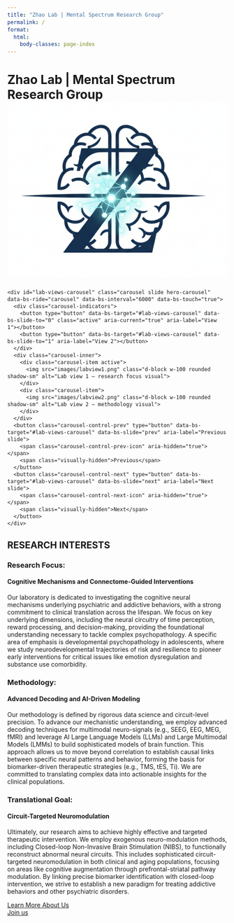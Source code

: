 ```yaml
---
title: "Zhao Lab | Mental Spectrum Research Group"
permalink: /
format:
  html:
    body-classes: page-index
---
```


# <span class="page-hero-title"><span class="hero-text"><span class="brand-title">Zhao Lab</span> | Mental Spectrum Research Group</span><img class="page-hero-logo" src="images/labweb_logo.png" alt="Zhao Lab logo" /></span>

```{=html}
<div id="lab-views-carousel" class="carousel slide hero-carousel" data-bs-ride="carousel" data-bs-interval="6000" data-bs-touch="true">
  <div class="carousel-indicators">
    <button type="button" data-bs-target="#lab-views-carousel" data-bs-slide-to="0" class="active" aria-current="true" aria-label="View 1"></button>
    <button type="button" data-bs-target="#lab-views-carousel" data-bs-slide-to="1" aria-label="View 2"></button>
  </div>
  <div class="carousel-inner">
    <div class="carousel-item active">
      <img src="images/labview1.png" class="d-block w-100 rounded shadow-sm" alt="Lab view 1 – research focus visual">
    </div>
    <div class="carousel-item">
      <img src="images/labview2.png" class="d-block w-100 rounded shadow-sm" alt="Lab view 2 – methodology visual">
    </div>
  </div>
  <button class="carousel-control-prev" type="button" data-bs-target="#lab-views-carousel" data-bs-slide="prev" aria-label="Previous slide">
    <span class="carousel-control-prev-icon" aria-hidden="true"></span>
    <span class="visually-hidden">Previous</span>
  </button>
  <button class="carousel-control-next" type="button" data-bs-target="#lab-views-carousel" data-bs-slide="next" aria-label="Next slide">
    <span class="carousel-control-next-icon" aria-hidden="true"></span>
    <span class="visually-hidden">Next</span>
  </button>
</div>
```

## RESEARCH INTERESTS

### Research Focus:  
#### Cognitive Mechanisms and Connectome-Guided Interventions
Our laboratory is dedicated to investigating the cognitive neural mechanisms underlying psychiatric and addictive behaviors, with a strong commitment to clinical translation across the lifespan. We focus on key underlying dimensions, including the neural circuitry of time perception, reward processing, and decision-making, providing the foundational understanding necessary to tackle complex psychopathology. A specific area of emphasis is developmental psychopathology in adolescents, where we study neurodevelopmental trajectories of risk and resilience to pioneer early interventions for critical issues like emotion dysregulation and substance use comorbidity.

### Methodology: 
#### Advanced Decoding and AI-Driven Modeling
Our methodology is defined by rigorous data science and circuit-level precision. To advance our mechanistic understanding, we employ advanced decoding techniques for multimodal neuro-signals (e.g., SEEG, EEG, MEG, fMRI) and leverage AI Large Language Models (LLMs) and Large Multimodal Models (LMMs) to build sophisticated models of brain function. This approach allows us to move beyond correlation to establish causal links between specific neural patterns and behavior, forming the basis for biomarker-driven therapeutic strategies (e.g., TMS, tES, Ti). We are committed to translating complex data into actionable insights for the clinical populations.

### Translational Goal: 
#### Circuit-Targeted Neuromodulation
Ultimately, our research aims to achieve highly effective and targeted therapeutic intervention. We employ exogenous neuro-modulation methods, including Closed-loop Non-Invasive Brain Stimulation (NIBS), to functionally reconstruct abnormal neural circuits. This includes sophisticated circuit-targeted neuromodulation in both clinical and aging populations, focusing on areas like cognitive augmentation through prefrontal-striatal pathway modulation. By linking precise biomarker identification with closed-loop intervention, we strive to establish a new paradigm for treating addictive behaviors and other psychiatric disorders.


[Learn More About Us](people.html)  
[Join us](contact.html)


